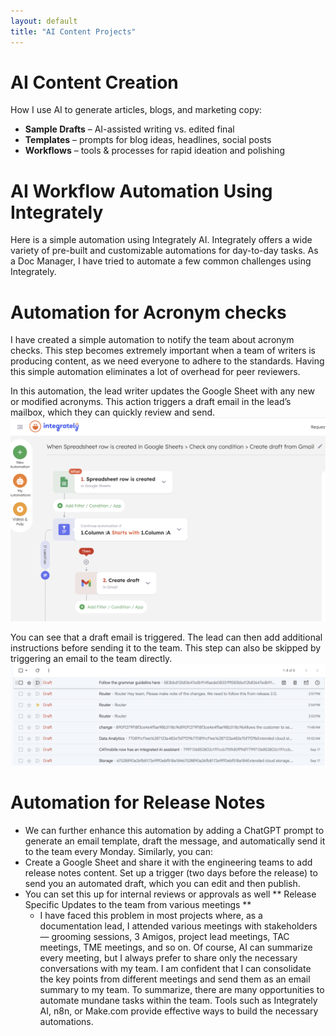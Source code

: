 ```yaml
---
layout: default
title: "AI Content Projects"
---
```


# AI Content Creation

How I use AI to generate articles, blogs, and marketing copy:

- **Sample Drafts** – AI-assisted writing vs. edited final
- **Templates** – prompts for blog ideas, headlines, social posts  
- **Workflows** – tools & processes for rapid ideation and polishing
# AI Workflow Automation Using Integrately #
 Here is a simple automation using Integrately AI. Integrately offers a wide variety of pre-built and customizable automations for day-to-day tasks. As a Doc Manager, I have tried to automate a few common challenges using Integrately.
# Automation for Acronym checks #
I have created a simple automation to notify the team about acronym checks. This step becomes extremely important when a team of writers is producing content, as we need everyone to adhere to the standards. Having this simple automation eliminates a lot of overhead for peer reviewers.

In this automation, the lead writer updates the Google Sheet with any new or modified acronyms. This action triggers a draft email in the lead’s mailbox, which they can quickly review and send.
![Acronym Check](AcronymCheckWFintegrately.png)

You can see that a draft email is triggered. The lead can then add additional instructions before sending it to the team. This step can also be skipped by triggering an email to the team directly. 
![Automated Mail for Acronym Check](AcronymCheck-mails.png)

  # Automation for Release Notes #
  - We can further enhance this automation by adding a ChatGPT prompt to generate an email template, draft the message, and automatically send it to the team every Monday.
  Similarly, you can:
- Create a Google Sheet and share it with the engineering teams to add release notes content. Set up a trigger (two days before the release) to send you an automated draft, which you can edit and then publish.
- You can set this up for internal reviews or approvals as well
  ** Release Specific Updates to the team from various meetings **
  - I have faced this problem in most projects where, as a documentation lead, I attended various meetings with stakeholders — grooming sessions, 3 Amigos, project lead meetings, TAC meetings, TME meetings, and so on. Of course, AI can summarize every meeting, but I always prefer to share only the necessary conversations with my team. I am confident that I can consolidate the key points from different meetings and send them as an email summary to my team.
  To summarize, there are many opportunities to automate mundane tasks within the team. Tools such as Integrately AI, n8n, or Make.com provide effective ways to build the necessary automations.
